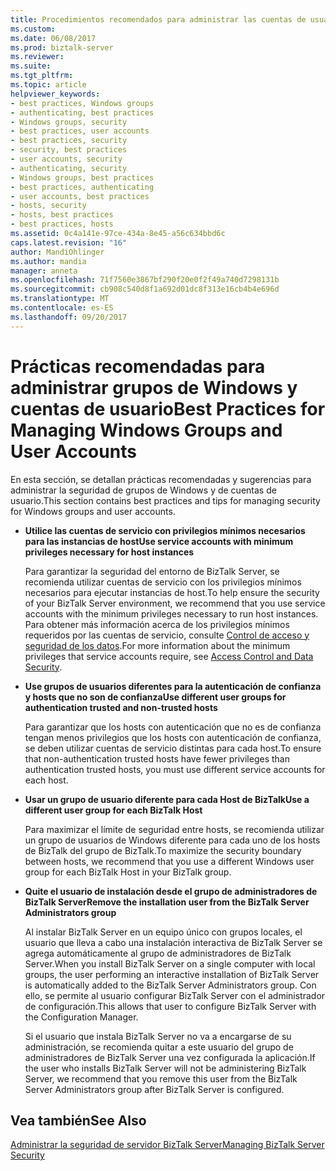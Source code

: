 ```yaml
---
title: Procedimientos recomendados para administrar las cuentas de usuario y grupos de Windows | Documentos de Microsoft
ms.custom: 
ms.date: 06/08/2017
ms.prod: biztalk-server
ms.reviewer: 
ms.suite: 
ms.tgt_pltfrm: 
ms.topic: article
helpviewer_keywords:
- best practices, Windows groups
- authenticating, best practices
- Windows groups, security
- best practices, user accounts
- best practices, security
- security, best practices
- user accounts, security
- authenticating, security
- Windows groups, best practices
- best practices, authenticating
- user accounts, best practices
- hosts, security
- hosts, best practices
- best practices, hosts
ms.assetid: 0c4a141e-97ce-434a-8e45-a56c634bbd6c
caps.latest.revision: "16"
author: MandiOhlinger
ms.author: mandia
manager: anneta
ms.openlocfilehash: 71f7560e3867bf290f20e0f2f49a740d7298131b
ms.sourcegitcommit: cb908c540d8f1a692d01dc8f313e16cb4b4e696d
ms.translationtype: MT
ms.contentlocale: es-ES
ms.lasthandoff: 09/20/2017
---
```

# <a name="best-practices-for-managing-windows-groups-and-user-accounts"></a><span data-ttu-id="aa6e8-102">Prácticas recomendadas para administrar grupos de Windows y cuentas de usuario</span><span class="sxs-lookup"><span data-stu-id="aa6e8-102">Best Practices for Managing Windows Groups and User Accounts</span></span>
<span data-ttu-id="aa6e8-103">En esta sección, se detallan prácticas recomendadas y sugerencias para administrar la seguridad de grupos de Windows y de cuentas de usuario.</span><span class="sxs-lookup"><span data-stu-id="aa6e8-103">This section contains best practices and tips for managing security for Windows groups and user accounts.</span></span>  
  
-   <span data-ttu-id="aa6e8-104">**Utilice las cuentas de servicio con privilegios mínimos necesarios para las instancias de host**</span><span class="sxs-lookup"><span data-stu-id="aa6e8-104">**Use service accounts with minimum privileges necessary for host instances**</span></span>  
  
     <span data-ttu-id="aa6e8-105">Para garantizar la seguridad del entorno de BizTalk Server, se recomienda utilizar cuentas de servicio con los privilegios mínimos necesarios para ejecutar instancias de host.</span><span class="sxs-lookup"><span data-stu-id="aa6e8-105">To help ensure the security of your BizTalk Server environment, we recommend that you use service accounts with the minimum privileges necessary to run host instances.</span></span> <span data-ttu-id="aa6e8-106">Para obtener más información acerca de los privilegios mínimos requeridos por las cuentas de servicio, consulte [Control de acceso y seguridad de los datos](../core/access-control-and-data-security.md).</span><span class="sxs-lookup"><span data-stu-id="aa6e8-106">For more information about the minimum privileges that service accounts require, see [Access Control and Data Security](../core/access-control-and-data-security.md).</span></span>  
  
-   <span data-ttu-id="aa6e8-107">**Use grupos de usuarios diferentes para la autenticación de confianza y hosts que no son de confianza**</span><span class="sxs-lookup"><span data-stu-id="aa6e8-107">**Use different user groups for authentication trusted and non-trusted hosts**</span></span>  
  
     <span data-ttu-id="aa6e8-108">Para garantizar que los hosts con autenticación que no es de confianza tengan menos privilegios que los hosts con autenticación de confianza, se deben utilizar cuentas de servicio distintas para cada host.</span><span class="sxs-lookup"><span data-stu-id="aa6e8-108">To ensure that non-authentication trusted hosts have fewer privileges than authentication trusted hosts, you must use different service accounts for each host.</span></span>  
  
-   <span data-ttu-id="aa6e8-109">**Usar un grupo de usuario diferente para cada Host de BizTalk**</span><span class="sxs-lookup"><span data-stu-id="aa6e8-109">**Use a different user group for each BizTalk Host**</span></span>  
  
     <span data-ttu-id="aa6e8-110">Para maximizar el límite de seguridad entre hosts, se recomienda utilizar un grupo de usuarios de Windows diferente para cada uno de los hosts de BizTalk del grupo de BizTalk.</span><span class="sxs-lookup"><span data-stu-id="aa6e8-110">To maximize the security boundary between hosts, we recommend that you use a different Windows user group for each BizTalk Host in your BizTalk group.</span></span>  
  
-   <span data-ttu-id="aa6e8-111">**Quite el usuario de instalación desde el grupo de administradores de BizTalk Server**</span><span class="sxs-lookup"><span data-stu-id="aa6e8-111">**Remove the installation user from the BizTalk Server Administrators group**</span></span>  
  
     <span data-ttu-id="aa6e8-112">Al instalar BizTalk Server en un equipo único con grupos locales, el usuario que lleva a cabo una instalación interactiva de BizTalk Server se agrega automáticamente al grupo de administradores de BizTalk Server.</span><span class="sxs-lookup"><span data-stu-id="aa6e8-112">When you install BizTalk Server on a single computer with local groups, the user performing an interactive installation of BizTalk Server is automatically added to the BizTalk Server Administrators group.</span></span> <span data-ttu-id="aa6e8-113">Con ello, se permite al usuario configurar BizTalk Server con el administrador de configuración.</span><span class="sxs-lookup"><span data-stu-id="aa6e8-113">This allows that user to configure BizTalk Server with the Configuration Manager.</span></span>  
  
     <span data-ttu-id="aa6e8-114">Si el usuario que instala BizTalk Server no va a encargarse de su administración, se recomienda quitar a este usuario del grupo de administradores de BizTalk Server una vez configurada la aplicación.</span><span class="sxs-lookup"><span data-stu-id="aa6e8-114">If the user who installs BizTalk Server will not be administering BizTalk Server, we recommend that you remove this user from the BizTalk Server Administrators group after BizTalk Server is configured.</span></span>  
  
## <a name="see-also"></a><span data-ttu-id="aa6e8-115">Vea también</span><span class="sxs-lookup"><span data-stu-id="aa6e8-115">See Also</span></span>  
 [<span data-ttu-id="aa6e8-116">Administrar la seguridad de servidor BizTalk Server</span><span class="sxs-lookup"><span data-stu-id="aa6e8-116">Managing BizTalk Server Security</span></span>](../core/managing-biztalk-server-security.md)